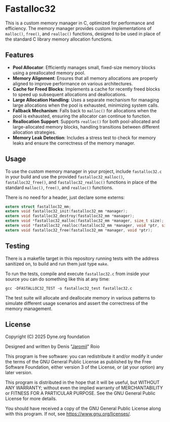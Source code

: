 <!--
SPDX-FileCopyrightText: 2025 Dyne.org foundation
SPDX-License-Identifier: GPL-3.0-or-later
-->

# Fastalloc32

This is a custom memory manager in C, optimized for performance and
efficiency. The memory manager provides custom implementations of
`malloc()`, `free()`, and `realloc()` functions, designed to be used
in place of the standard C library memory allocation functions.

## Features

- **Pool Allocator**: Efficiently manages small, fixed-size memory blocks using a preallocated memory pool.
- **Memory Alignment**: Ensures that all memory allocations are properly aligned to improve performance on various architectures.
- **Cache for Freed Blocks**: Implements a cache for recently freed blocks to speed up subsequent allocations and deallocations.
- **Large Allocation Handling**: Uses a separate mechanism for managing large allocations when the pool is exhausted, minimizing system calls.
- **Fallback Mechanism**: Falls back to `malloc()` for allocations when the pool is exhausted, ensuring the allocator can continue to function.
- **Reallocation Support**: Supports `realloc()` for both pool-allocated and large-allocated memory blocks, handling transitions between different allocation strategies.
- **Memory Leak Detection**: Includes a stress test to check for memory leaks and ensure the correctness of the memory manager.

## Usage

To use the custom memory manager in your project, include
`fastalloc32.c` in your build and use the provided
`fastalloc32_malloc()`, `fastalloc32_free()`, and
`fastalloc32_realloc()` functions in place of the standard `malloc()`,
`free()`, and `realloc()` functions.

There is no need for a header, just declare some externs:

```c
extern struct fastalloc32_mm;
extern void fastalloc32_init(fastalloc32_mm *manager);
extern void fastalloc32_destroy(fastalloc32_mm *manager);
extern void *fastalloc32_malloc(fastalloc32_mm *manager, size_t size);
extern void *fastalloc32_realloc(fastalloc32_mm *manager, void *ptr, size_t size);
extern void fastalloc32_free(fastalloc32_mm *manager, void *ptr);
```

## Testing

There is a makefile target in this repository running tests with the
address sanitized on, to build and run them just type `make`.

To run the tests, compile and execute `fastalloc32.c` from inside your
source you can do something like this at any time:

    gcc -DFASTALLOC32_TEST -o fastalloc32_test fastalloc32.c

The test suite will allocate and deallocate memory in various patterns
to simulate different usage scenarios and assert the correctness of
the memory management.

## License

Copyright (C) 2025 Dyne.org foundation

Designed and written by Denis "[Jaromil](https://jaromil.dyne.org)" Roio

This program is free software: you can redistribute it and/or modify
it under the terms of the GNU General Public License as published by
the Free Software Foundation, either version 3 of the License, or (at
your option) any later version.

This program is distributed in the hope that it will be useful, but
WITHOUT ANY WARRANTY; without even the implied warranty of
MERCHANTABILITY or FITNESS FOR A PARTICULAR PURPOSE.  See the GNU
General Public License for more details.

You should have received a copy of the GNU General Public License
along with this program.  If not, see <https://www.gnu.org/licenses/>.
